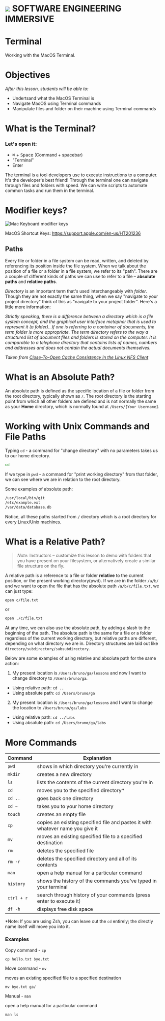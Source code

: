# ![](https://ga-dash.s3.amazonaws.com/production/assets/logo-9f88ae6c9c3871690e33280fcf557f33.png)  SOFTWARE ENGINEERING IMMERSIVE


# Terminal
Working with the MacOS Terminal.


# Objectives
*After this lesson, students will be able to:*
- Undertsand what the MacOS Terminal is
- Navigate MacOS using Terminal commands
- Manipulate files and folder on their machine using Terminal commands


# What is the Terminal?

### Let's open it:


- <kbd>⌘</kbd> + <kbd>Space</kbd> (Command + spacebar)
- "Terminal"
- Enter

The terminal is a tool developers use to execute instructions to a computer. It's the developer's best friend! Through the terminal one can navigate through files and folders with speed. We can write scripts to automate common tasks and run them in the terminal.

# Modifier keys? 
![Mac Keyboard modifier keys](https://cdn.osxdaily.com/wp-content/uploads/2018/01/apple-keyboard-modifier-keys.jpg)

MacOS Shortcut Keys: https://support.apple.com/en-us/HT201236

## Paths

Every file or folder in a file system can be read, written, and deleted by referencing its position inside the file system. When we talk about the position of a file or a folder in a file system, we refer to its "path". There are a couple of different kinds of paths we can use to refer to a file – **absolute paths** and **relative paths**.

*Directory* is an important term that's used interchangeably with *folder*. Though they are not exactly the same thing, when we say "navigate to your project directory" think of this as "navigate to your project folder".  Here's a little more information:

_Strictly speaking, there is a difference between a directory which is a file system concept, and the graphical user interface metaphor that is used to represent it (a folder)...If one is referring to a container of documents, the term folder is more appropriate. The term directory refers to the way a structured list of document files and folders is stored on the computer. It is comparable to a telephone directory that contains lists of names, numbers and addresses and does not contain the actual documents themselves._

*Taken from [Close-To-Open Cache Consistency in the Linux NFS Client](http://www.citi.umich.edu/projects/nfs-perf/results/cel/dnlc.html)*

# What is an Absolute Path?

An absolute path is defined as the specific location of a file or folder from the root directory, typically shown as `/`. The root directory is the starting point from which all other folders are defined and is not normally the same as your **Home** directory, which is normally found at `/Users/[Your Username]`.

# Working with Unix Commands and File Paths

Typing `cd` - a command for "change directory" with no parameters takes us to our home directory.

```bash
cd
```

If we type in `pwd` - a command for "print working directory" from that folder, we can see where we are in relation to the root directory.

Some examples of absolute path:

```bash
/usr/local/bin/git
/etc/example.ext
/var/data/database.db

```

Notice, all these paths started from `/` directory which is a root directory for every Linux/Unix machines.

# What is a Relative Path?
> *Note:* Instructors – customize this lesson to demo with folders that you have present on your filesystem, or alternatively create a similar file structure on the fly.

A relative path is a reference to a file or folder **relative** to the current position, or the present working directory(pwd). If we are in the folder `/a/b/` and we want to open the file that has the absolute path `/a/b/c/file.txt`, we can just type:

```bash
open c/file.txt
```

or

```bash
open ./c/file.txt
```

At any time, we can also use the absolute path, by adding a slash to the beginning of the path. The absolute path is the same for a file or a folder regardless of the current working directory, but relative paths are different, depending on what directory we are in.  Directory structures are laid out like `directory/subdirectory/subsubdirectory`.

Below are some examples of using relative and absolute path for the same action:


1. My present location is `/Users/bruno/ga/lessons` and now I want to change directory to `/Users/bruno/ga`.

  * Using relative path: `cd ..`
  * Using absolute path: `cd /Users/bruno/ga`

2. My present location is `/Users/bruno/ga/lessons` and I want to change the location to `/Users/bruno/ga/labs`

  * Using relative path: `cd ../labs`
  * Using absolute path: `cd /Users/bruno/ga/labs`

# More Commands

| Command   | Explanation                                                                     |
|-----------|---------------------------------------------------------------------------------|
| `pwd`     | shows in which directory you're currently in                                    |
| `mkdir`   | creates a new directory                                                         |
| `ls`      | lists the contents of the current directory you're in                           |
| `cd`      | moves you to the specified directory*                                           |
| `cd ..`   | goes back one directory                                                         |
| `cd ~`    | takes you to your home directory                                                |
| `touch`   | creates an empty file                                                           |
| `cp`      | copies an existing specified file and pastes it with whatever name you give it  |
| `mv`      | moves an existing specified file to a specified destination                     |
| `rm`      | deletes the specified file                                                      |
| `rm -r`   | deletes the specified directory and all of its contents                         |
| `man`     | open a help manual for a particular command                                     |
| `history` | shows the history of the commands you've typed in your terminal                 |
| `ctrl + r`| search through history of your commands (press enter to execute it)             |
| `df -h`   | displays free disk space                                                        |


*Note: If you are using Zsh, you can leave out the `cd` entirely; the directly name itself will move you into it.  

### Examples

Copy command - `cp`

`cp hello.txt bye.txt`


Move command - `mv`

moves an existing specified file to a specified destination

`mv bye.txt ga/`


Manual - `man`

open a help manual for a particular command

`man ls`

